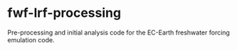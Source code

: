 # fwf-lrf-processing
Pre-processing and initial analysis code for the EC-Earth freshwater forcing emulation code. 
